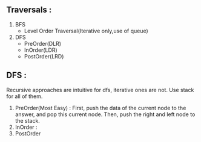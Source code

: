 ## Traversals : 

1. BFS
   - Level Order Traversal(Iterative only,use of queue)
2. DFS
   - PreOrder(DLR)
   - InOrder(LDR)
   - PostOrder(LRD)

## DFS : 
Recursive approaches are intuitive for dfs, iterative ones are not. 
Use stack for all of them.

1. PreOrder(Most Easy) : First, push the data of the current node to the answer, and pop this current node. Then, push the right and left node to the stack.
2. InOrder : 
3. PostOrder